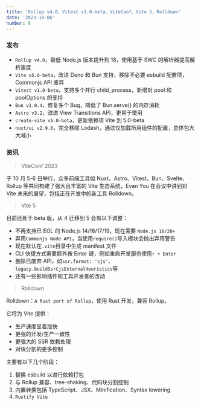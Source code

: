 ```yaml
---
title: 'Rollup v4.0、Vitest v1.0-beta、ViteConf、Vite 5、Rolldown'
date: '2023-10-06'
number: 8
---
```


### 发布

- `Rollup v4.0`，最低 Node.js 版本提升到 18，使用基于 SWC 的解析器提高解析速度
- `Vite v5.0-beta`，改进 Deno 和 Bun 支持，移除不必要 esbuild 配置项，Commonjs API 废弃
- `Vitest v1.0-beta`，支持多个并行 child_process，新增对 pool 和 poolOptions 的支持
- `Bun v1.0.4`，修复多个 Bug，降低了 Bun.serve() 的内存消耗
- `Astro v3.2`，改进 View Transitions API，更易于使用
- `create-vite v5.0-beta`，更新依赖项 Vite 到 5.0-beta
- `nuxt/ui v2.9.0`，完全移除 Lodash，通过仅加载所用组件的配置，总体包大大减小

### 资讯

> ViteConf 2023

于 10 月 5-6 日举行，众多前端工具如 Nuxt、Astro、Vitest、Bun、Svelte、Rollup 等共同构建了强大且丰富的 Vite 生态系统，Evan You 在会议中讲到对 Vite 未来的展望，包括正在开发中的新工具 Rolldown。

> Vite 5

目前还处于 beta 版，从 4 迁移到 5 会有以下调整：

- 不再支持已 EOL 的 Node.js 14/16/17/19，现在需要 `Node.js 18/20+`
- 弃用`Commonjs Node API`，当使用`require()`导入模块会抛出弃用警告
- 现在默认在`.vite`目录中生成 manifest 文件
- CLI 快捷方式需要额外按 Enter 键，例如重启开发服务使用`r + Enter`
- 删除已废弃 API，如`ssr.format: 'cjs'`、`legacy.buildSsrCjsExternalHeuristics`等
- 还有一些影响插件和工具开发者的改动

> Rolldown

Rolldown：`A Rust port of Rollup`，使用 Rust 开发，兼容 Rollup。

它将为 Vite 提供：

- 生产速度显着加快
- 更强的开发/生产一致性
- 更强大的 SSR 依赖处理
- 对块分割的更多控制

主要有以下几个阶段：

1. 替换 esbuild 以进行依赖打包
2. 与 Rollup 兼容、tree-shaking、代码块分割控制
3. 内置转换包括 TypeScript、JSX、Minification、Syntax lowering
4. `Rustify Vite`
